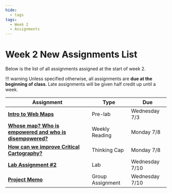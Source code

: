 ```yaml
---
hide:
  - tags
tags:
  - Week 2
  - Assignments
---
```

# Week 2 New Assignments List

Below is the list of all assignments assigned at the start of week 2.

!!! warning
    Unless specified otherwise, all assignments are **due at the beginning of class**. Late assignments will be given half credit up until a week.

|Assignment|Type|Due|
|-----------|----|---|
|[**Intro to Web Maps**](./prelab.md)|Pre-lab|Wednesday 7/3|
|[**Whose map? Who is empowered and who is disempowered?**](./reading.md)|Weekly Reading|Monday 7/8|
|[**How can we improve Critical Cartography?**](./thinking_cap.md)|Thinking Cap|Monday 7/8|
|[**Lab Assignment #2**](./lab_assignment.md)|Lab|Wednesday 7/10|
|[**Project Memo**](./group_assignment.md)|Group Assignment|Wednesday 7/10|
